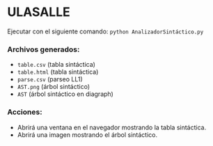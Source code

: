 # ULASALLE

Ejecutar con el siguiente comando: 
`python AnalizadorSintáctico.py`

### Archivos generados:
- `table.csv` (tabla sintáctica)
- `table.html` (tabla sintáctica)
- `parse.csv` (parseo LL1)
- `AST.png` (árbol sintáctico)
- `AST` (árbol sintáctico en diagraph)

### Acciones:
- Abrirá una ventana en el navegador mostrando la tabla sintáctica.
- Abrirá una imagen mostrando el árbol sintáctico.
